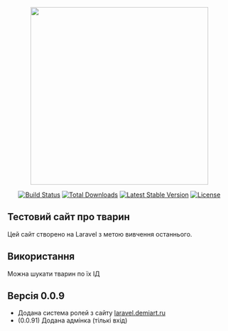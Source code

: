 <p align="center"><img src="https://res.cloudinary.com/dtfbvvkyp/image/upload/v1566331377/laravel-logolockup-cmyk-red.svg" width="400"></p>

<p align="center">
<a href="https://travis-ci.org/laravel/framework"><img src="https://travis-ci.org/laravel/framework.svg" alt="Build Status"></a>
<a href="https://packagist.org/packages/laravel/framework"><img src="https://poser.pugx.org/laravel/framework/d/total.svg" alt="Total Downloads"></a>
<a href="https://packagist.org/packages/laravel/framework"><img src="https://poser.pugx.org/laravel/framework/v/stable.svg" alt="Latest Stable Version"></a>
<a href="https://packagist.org/packages/laravel/framework"><img src="https://poser.pugx.org/laravel/framework/license.svg" alt="License"></a>
</p>

## Тестовий сайт про тварин

Цей сайт створено на Laravel з метою вивчення останнього.


## Використання
Можна шукати тварин по їх ІД

## Версія 0.0.9

- Додана система ролей з сайту [laravel.demiart.ru](https://laravel.demiart.ru/guide-to-roles-and-permissions/)
- (0.0.91) Додана адмінка (тількі вхід)

